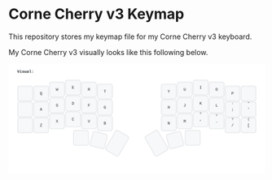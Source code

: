 # Corne Cherry v3 Keymap

This repository stores my keymap file for my Corne Cherry v3 keyboard.

My Corne Cherry v3 visually looks like this following below.

<img src="./imgs/visual_keymap.svg" />
